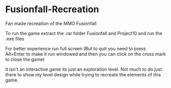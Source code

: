 # Fusionfall-Recreation
Fan made recreation of the MMO Fusionfall

To run the game extract the .rar folder Fusionfall and Project10
and run the .exe files

For better experience run full screen (But to quit you need to press Alt+Enter to make it run windowed and then you can click on the cross mark to close the game)

It isn't an interactive game its just an exploration level. Not much to do just there to show my level design while trying to recreate the elements of this game.
